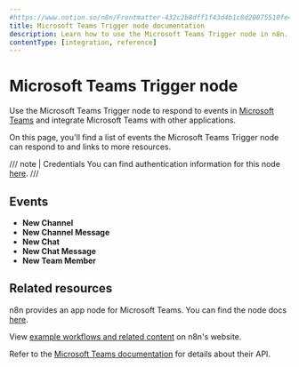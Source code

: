 ```yaml
---
#https://www.notion.so/n8n/Frontmatter-432c2b8dff1f43d4b1c8d20075510fe4
title: Microsoft Teams Trigger node documentation
description: Learn how to use the Microsoft Teams Trigger node in n8n. Follow technical documentation to integrate Microsoft Teams Trigger node into your workflows.
contentType: [integration, reference]
---
```


# Microsoft Teams Trigger node

Use the Microsoft Teams Trigger node to respond to events in [Microsoft Teams](https://www.microsoft.com/en-us/microsoft-teams/group-chat-software) and integrate Microsoft Teams with other applications.

On this page, you'll find a list of events the Microsoft Teams Trigger node can respond to and links to more resources.

///  note  | Credentials
You can find authentication information for this node [here](/integrations/builtin/credentials/microsoft.md).
///

## Events

* **New Channel**
* **New Channel Message**
* **New Chat**
* **New Chat Message**
* **New Team Member**

## Related resources

n8n provides an app node for Microsoft Teams. You can find the node docs [here](/integrations/builtin/app-nodes/n8n-nodes-base.microsoftteams.md).

<!-- add a link to the node page on n8n's website. For example: https://n8n.io/integrations/356-gmail/ -->
View [example workflows and related content](https://n8n.io/integrations/microsoft-teams-trigger/) on n8n's website.

<!-- add a link to the service's documentation. This should usually go direct to the API docs -->
Refer to the [Microsoft Teams documentation](https://learn.microsoft.com/en-us/graph/api/resources/teams-api-overview?view=graph-rest-1.0) for details about their API.
